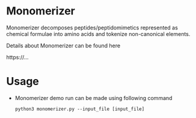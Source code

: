 # Monomerizer

Monomerizer decomposes peptides/peptidomimetics represented as chemical formulae into amino acids and tokenize non-canonical elements.

Details about Monomerizer can be found here

https://...

# Usage

* Monomerizer demo run can be made using following command
  
  ```
  python3 monomerizer.py --input_file [input_file]
  ```
